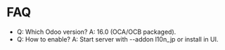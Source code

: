 # FAQ

- Q: Which Odoo version? A: 16.0 (OCA/OCB packaged).
- Q: How to enable? A: Start server with --addon l10n_jp or install in UI.
